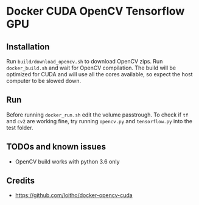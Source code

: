 # Docker CUDA OpenCV Tensorflow GPU

## Installation

Run `build/download_opencv.sh` to download OpenCV zips.
Run `docker_build.sh` and wait for OpenCV compilation. The build will be optimized for CUDA and will use all the cores available, so expect the host computer to be slowed down.

## Run

Before running `docker_run.sh` edit the volume passtrough.
To check if `tf` and `cv2` are working fine, try running `opencv.py` and `tensorflow.py` into the test folder.

## TODOs and known issues
- OpenCV build works with python 3.6 only

## Credits
- https://github.com/loitho/docker-opencv-cuda